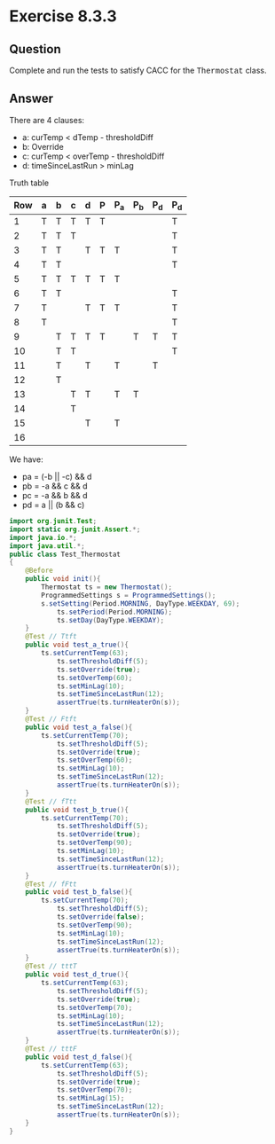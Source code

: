 # Exercise 8.3.3
## Question
Complete and run the tests to satisfy CACC for the <span style="font-family:Courier">Thermostat</span> class.

## Answer
There are 4 clauses:  
- a: curTemp < dTemp - thresholdDiff    
- b: Override  
- c: curTemp < overTemp - thresholdDiff  
- d: timeSinceLastRun > minLag 

Truth table

| Row | a | b | c | d | P | P<sub>a</sub> | P<sub>b</sub> | P<sub>d</sub> | P<sub>d</sub> |
|-----|---|---|---|---|---|---------------|---------------|---------------|---------------|
| 1   | T | T | T | T | T |               |               |               | T             |
| 2   | T | T | T |   |   |               |               |               | T             |
| 3   | T | T |   | T | T | T             |               |               | T             |
| 4   | T | T |   |   |   |               |               |               | T             |
| 5   | T | T | T | T | T | T             |               |               |               |
| 6   | T | T |   |   |   |               |               |               | T             |
| 7   | T |   |   | T | T | T             |               |               | T             |
| 8   | T |   |   |   |   |               |               |               | T             |
| 9   |   | T | T | T | T |               | T             | T             | T             |
| 10  |   | T | T |   |   |               |               |               | T             |
| 11  |   | T |   | T |   | T             |               | T             |               |
| 12  |   | T |   |   |   |               |               |               |               |
| 13  |   |   | T | T |   | T             | T             |               |               |
| 14  |   |   | T |   |   |               |               |               |               |
| 15  |   |   |   | T |   | T             |               |               |               |
| 16  |   |   |   |   |   |               |               |               |               |

We have:  
- pa = (-b || -c) && d  
- pb = -a && c && d  
- pc = -a && b && d  
- pd = a || (b && c)

```Java
import org.junit.Test;
import static org.junit.Assert.*;
import java.io.*;
import java.util.*;
public class Test_Thermostat
{
	@Before
	public void init(){
		Thermostat ts = new Thermostat();
		ProgrammedSettings s = ProgrammedSettings();
		s.setSetting(Period.MORNING, DayType.WEEKDAY, 69);
    		ts.setPeriod(Period.MORNING);
    		ts.setDay(DayType.WEEKDAY);
	}
	@Test // Ttft
	public void test_a_true(){
		ts.setCurrentTemp(63);
    		ts.setThresholdDiff(5);
    		ts.setOverride(true);
	    	ts.setOverTemp(60);
    		ts.setMinLag(10);
    		ts.setTimeSinceLastRun(12);
    		assertTrue(ts.turnHeaterOn(s));
	}
	@Test // Ftft
	public void test_a_false(){
		ts.setCurrentTemp(70);
    		ts.setThresholdDiff(5);
    		ts.setOverride(true);
	    	ts.setOverTemp(60);
    		ts.setMinLag(10);
    		ts.setTimeSinceLastRun(12);
    		assertTrue(ts.turnHeaterOn(s));
	}
	@Test // fTtt
	public void test_b_true(){
		ts.setCurrentTemp(70);
    		ts.setThresholdDiff(5);
    		ts.setOverride(true);
	    	ts.setOverTemp(90);
    		ts.setMinLag(10);
    		ts.setTimeSinceLastRun(12);
    		assertTrue(ts.turnHeaterOn(s));
	}
	@Test // fFtt
	public void test_b_false(){
		ts.setCurrentTemp(70);
    		ts.setThresholdDiff(5);
    		ts.setOverride(false);
	    	ts.setOverTemp(90);
    		ts.setMinLag(10);
    		ts.setTimeSinceLastRun(12);
    		assertTrue(ts.turnHeaterOn(s));
	}
	@Test // tttT
	public void test_d_true(){
		ts.setCurrentTemp(63);
    		ts.setThresholdDiff(5);
    		ts.setOverride(true);
	    	ts.setOverTemp(70);
    		ts.setMinLag(10);
    		ts.setTimeSinceLastRun(12);
    		assertTrue(ts.turnHeaterOn(s));
	}
	@Test // tttF
	public void test_d_false(){
		ts.setCurrentTemp(63);
    		ts.setThresholdDiff(5);
    		ts.setOverride(true);
	    	ts.setOverTemp(70);
    		ts.setMinLag(15);
    		ts.setTimeSinceLastRun(12);
    		assertTrue(ts.turnHeaterOn(s));
	}
}
```